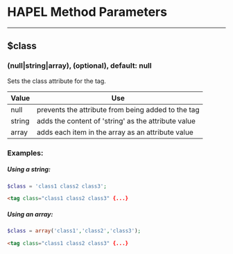 # HAPEL Method Parameters

---

## $class
### (null|string|array), (optional), default: null

Sets the class attribute for the tag.

Value      | Use
-----------|-------------
null       | prevents the attribute from being added to the tag 
string     | adds the content of 'string' as the attribute value
array      | adds each item in the array as an attribute value


### Examples:

##### Using a string:
```php
$class = 'class1 class2 class3';
```
```html
<tag class="class1 class2 class3" {...}
```

##### Using an array:
```php
$class = array('class1','class2','class3');
```
```html
<tag class="class1 class2 class3" {...}
```
